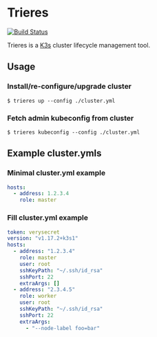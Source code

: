 # Trieres

[![Build Status](https://cloud.drone.io/api/badges/jakolehm/trieres/status.svg)](https://cloud.drone.io/jakolehm/trieres)

Trieres is a [K3s](https://github.com/rancher/k3s) cluster lifecycle management tool.

## Usage


### Install/re-configure/upgrade cluster

```
$ trieres up --config ./cluster.yml
```

### Fetch admin kubeconfig from cluster

```
$ trieres kubeconfig --config ./cluster.yml
```

## Example cluster.ymls

### Minimal cluster.yml example

```yaml
hosts:
  - address: 1.2.3.4
    role: master
```

### Fill cluster.yml example

```yaml
token: verysecret
version: "v1.17.2+k3s1"
hosts:
  - address: "1.2.3.4"
    role: master
    user: root
    sshKeyPath: "~/.ssh/id_rsa"
    sshPort: 22
    extraArgs: []
  - address: "2.3.4.5"
    role: worker
    user: root
    sshKeyPath: "~/.ssh/id_rsa"
    sshPort: 22
    extraArgs:
      - "--node-label foo=bar"
```
